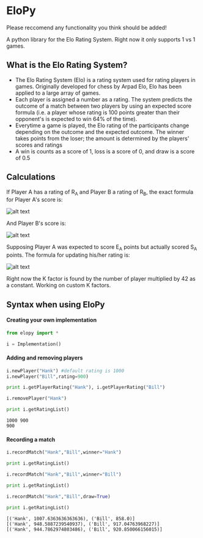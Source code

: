 # EloPy

Please reccomend any functionality you think should be added!

A python library for the Elo Rating System. Right now it only supports 1 vs 1 games.


## What is the Elo Rating System?
* The Elo Rating System (Elo) is a rating system used for rating players in games. Originally developed for chess by Arpad Elo, Elo has been applied to a large array of games.
* Each player is assigned a number as a rating. The system predicts the outcome of a match between two players by using an expected score formula (i.e. a player whose rating is 100 points greater than their opponent's is expected to win 64% of the time).
* Everytime a game is played, the Elo rating of the participants change depending on the outcome and the expected outcome. The winner takes points from the loser; the amount is determined by the players' scores and ratings
* A win is counts as a score of 1, loss is a score of 0, and draw is a score of 0.5


## Calculations
If Player A has a rating of R<sub>A</sub> and Player B a rating of R<sub>B</sub>, the exact formula for Player A's score is:

![alt text](https://wikimedia.org/api/rest_v1/media/math/render/svg/51346e1c65f857c0025647173ae48ddac904adcb)

And Player B's score is:

![alt text](https://wikimedia.org/api/rest_v1/media/math/render/svg/4b340e7d15e61ee7d90f428dcf7f4b3c049d89ff)

Supposing Player A was expected to score E<sub>A</sub> points but actually scored S<sub>A</sub> points. The formula for updating his/her rating is:

![alt text](https://wikimedia.org/api/rest_v1/media/math/render/svg/09a11111b433582eccbb22c740486264549d1129)

Right now the K factor is found by the number of player multiplied by 42 as a constant. Working on custom K factors.

## Syntax when using EloPy

#### Creating your own implementation
```python
from elopy import *

i = Implementation()
```

#### Adding and removing players
```python
i.newPlayer("Hank") #default rating is 1000
i.newPlayer("Bill",rating=900)

print i.getPlayerRating("Hank"), i.getPlayerRating("Bill")

i.removePlayer("Hank")

print i.getRatingList()
```
```shell
1000 900
900
```

#### Recording a match
```python
i.recordMatch("Hank","Bill",winner="Hank")

print i.getRatingList()

i.recordMatch("Hank","Bill",winner="Bill")

print i.getRatingList()

i.recordMatch("Hank","Bill",draw=True)

print i.getRatingList()
```
```shell
[('Hank', 1007.6363636363636), ('Bill', 858.0)]
[('Hank', 948.5887239540937), ('Bill', 917.04763968227)]
[('Hank', 944.7862974803486), ('Bill', 920.850066156015)]
```
